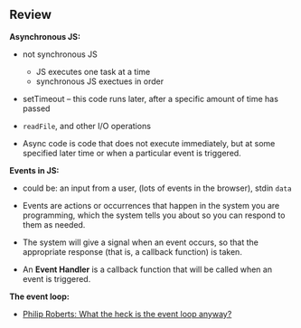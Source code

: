 
## Review

__Asynchronous JS:__

- not synchronous JS

    - JS executes one task at a time
    - synchronous JS exectues in order

- setTimeout – this code runs later, after a specific
  amount of time has passed
- `readFile`, and other I/O operations

- Async code is code that does not execute immediately,
  but at some specified later time or when a particular
  event is triggered.

__Events in JS:__

- could be: an input from a user, (lots of events in the
  browser), stdin `data`

- Events are actions or occurrences that happen in the
  system you are programming, which the system tells you
  about so you can respond to them as needed.

- The system will give a signal when an event occurs, so
  that the appropriate response (that is, a callback
  function) is taken.

- An __Event Handler__ is a callback function that will be
  called when an event is triggered.

__The event loop:__

- [Philip Roberts: What the heck is the event loop
  anyway?](https://2014.jsconf.eu/speakers/philip-roberts-what-the-heck-is-the-event-loop-anyway.html)

